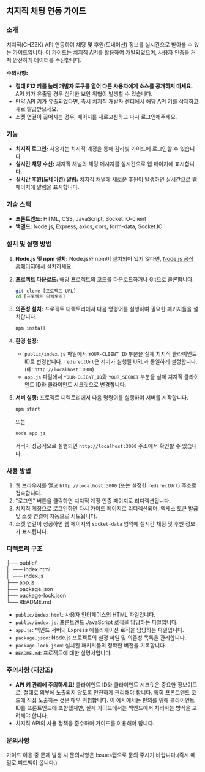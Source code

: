 ## 치지직 채팅 연동 가이드

### 소개

치지직(CHZZK) API 연동하여 채팅 및 후원(도네이션) 정보를 실시간으로 받아볼 수 있는 가이드입니다. 이 가이드는 치지직 API를 활용하여 개발되었으며, 사용자 인증을 거쳐 안전하게 데이터를 수신합니다.

**주의사항:**

  * **절대 F12 키를 눌러 개발자 도구를 열어 다른 사용자에게 소스를 공개하지 마세요.** API 키가 유출될 경우 심각한 보안 위협이 발생할 수 있습니다.
  * 만약 API 키가 유출되었다면, 즉시 치지직 개발자 센터에서 해당 API 키를 삭제하고 새로 발급받으세요.
  * 소켓 연결이 끊어지는 경우, 페이지를 새로고침하고 다시 로그인해주세요.

### 기능

  * **치지직 로그인:** 사용자는 치지직 계정을 통해 감라빛 가이드에 로그인할 수 있습니다.
  * **실시간 채팅 수신:** 치지직 채널의 채팅 메시지를 실시간으로 웹 페이지에 표시합니다.
  * **실시간 후원(도네이션) 알림:** 치지직 채널에 새로운 후원이 발생하면 실시간으로 웹 페이지에 알림을 표시합니다.

### 기술 스택

  * **프론트엔드:** HTML, CSS, JavaScript, Socket.IO-client
  * **백엔드:** Node.js, Express, axios, cors, form-data, Socket.IO

### 설치 및 실행 방법

1.  **Node.js 및 npm 설치:** Node.js와 npm이 설치되어 있지 않다면, [Node.js 공식 홈페이지](https://nodejs.org/)에서 설치하세요.

2.  **프로젝트 다운로드:** 해당 프로젝트의 코드를 다운로드하거나 Git으로 클론합니다.

    ```bash
    git clone [프로젝트 URL]
    cd [프로젝트 디렉토리]
    ```

3.  **의존성 설치:** 프로젝트 디렉토리에서 다음 명령어를 실행하여 필요한 패키지들을 설치합니다.

    ```bash
    npm install
    ```

4.  **환경 설정:**

      * `public/index.js` 파일에서 `YOUR-CLIENT_ID` 부분을 실제 치지직 클라이언트 ID로 변경합니다. `redirectUrl`은 서버가 실행될 URL과 동일하게 설정합니다. (예: `http://localhost:3000`)
      * `app.js` 파일에서 `YOUR-CLIENT_ID`와 `YOUR_SECRET` 부분을 실제 치지직 클라이언트 ID와 클라이언트 시크릿으로 변경합니다.

5.  **서버 실행:** 프로젝트 디렉토리에서 다음 명령어를 실행하여 서버를 시작합니다.

    ```bash
    npm start
    ```

    또는

    ```bash
    node app.js
    ```

    서버가 성공적으로 실행되면 `http://localhost:3000` 주소에서 확인할 수 있습니다.

### 사용 방법

1.  웹 브라우저를 열고 `http://localhost:3000` (또는 설정한 `redirectUrl`) 주소로 접속합니다.
2.  "로그인" 버튼을 클릭하면 치지직 계정 인증 페이지로 리디렉션됩니다.
3.  치지직 계정으로 로그인하면 다시 가이드 페이지로 리디렉션되며, 엑세스 토큰 발급 및 소켓 연결이 자동으로 시도됩니다.
4.  소켓 연결이 성공하면 웹 페이지의 `socket-data` 영역에 실시간 채팅 및 후원 정보가 표시됩니다.

### 디렉토리 구조

├── public/  
│   ├── index.html  
│   └── index.js  
├── app.js  
├── package.json  
├── package-lock.json  
└── README.md  


  * `public/index.html`: 사용자 인터페이스의 HTML 파일입니다.
  * `public/index.js`: 프론트엔드 JavaScript 로직을 담당하는 파일입니다.
  * `app.js`: 백엔드 서버의 Express 애플리케이션 로직을 담당하는 파일입니다.
  * `package.json`: Node.js 프로젝트의 설정 파일 및 의존성 목록을 관리합니다.
  * `package-lock.json`: 설치된 패키지들의 정확한 버전을 기록합니다.
  * `README.md`: 프로젝트에 대한 설명서입니다.

### 주의사항 (재강조)

  * **API 키 관리에 주의하세요\!** 클라이언트 ID와 클라이언트 시크릿은 중요한 정보이므로, 절대로 외부에 노출되지 않도록 안전하게 관리해야 합니다. 특히 프론트엔드 코드에 직접 노출하는 것은 매우 위험합니다. 이 예시에서는 편의를 위해 클라이언트 ID를 프론트엔드에 포함했지만, 실제 가이드에서는 백엔드에서 처리하는 방식을 고려해야 합니다.
  * 치지직 API의 사용 정책을 준수하며 가이드를 이용해야 합니다.

### 문의사항

가이드 이용 중 문제 발생 시 문의사항은 Issues탭으로 문의 주시기 바랍니다.(즉시 메일로 피드백이 옵니다.)
